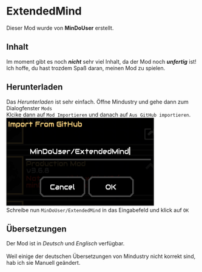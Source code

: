 # ExtendedMind
Dieser Mod wurde von **MinDoUser** erstellt.
## Inhalt
Im moment gibt es noch ***nicht*** sehr viel Inhalt, da der Mod noch ***unfertig*** ist! <br>
Ich hoffe, du hast trozdem Spaß daran, meinen Mod zu spielen.
## Herunterladen
Das *Herunterladen* ist sehr einfach. Öffne Mindustry und gehe dann zum Dialogfenster `Mods` <br>
Klcike dann auf `Mod Importieren` und danach auf `Aus GitHub importieren`. <br>
![Importieren](https://github.com/MinDoUser/ExtendedMind/blob/main/gitHub/ImportMod.png)<br>
Schreibe nun `MinDoUser/ExtendedMind` in das Eingabefeld und klick auf `OK`
## Übersetzungen
Der Mod ist in *Deutsch* und *Englisch* verfügbar. <br> <br>
Weil einige der deutschen Übersetzungen von Mindustry nicht korrekt sind, hab ich sie Manuell geändert. <br>
